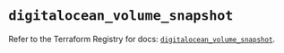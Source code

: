 # `digitalocean_volume_snapshot`

Refer to the Terraform Registry for docs: [`digitalocean_volume_snapshot`](https://registry.terraform.io/providers/digitalocean/digitalocean/2.43.0/docs/resources/volume_snapshot).
